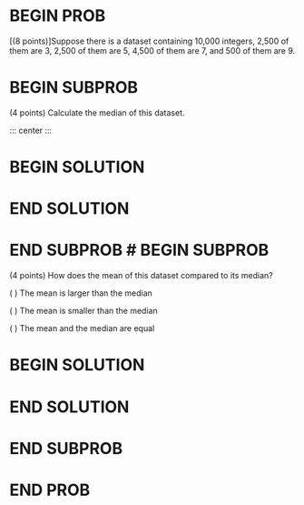 # BEGIN PROB

\[(8 points)\]Suppose there is a dataset containing 10,000 integers,
2,500 of them are 3, 2,500 of them are 5, 4,500 of them are 7, and 500
of them are 9.

# BEGIN SUBPROB

(4 points) Calculate the median of this dataset.

::: center
:::

# BEGIN SOLUTION

# END SOLUTION

# END SUBPROB # BEGIN SUBPROB

(4 points) How does the mean of this dataset compared to its median?

( ) The mean is larger than the median

( ) The mean is smaller than the median

( ) The mean and the median are equal

# BEGIN SOLUTION

# END SOLUTION

# END SUBPROB

# END PROB